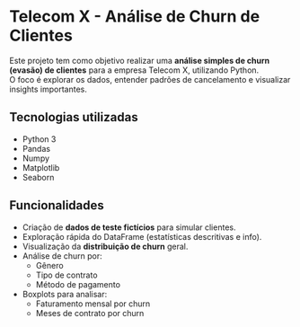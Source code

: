 # Telecom X - Análise de Churn de Clientes

Este projeto tem como objetivo realizar uma **análise simples de churn (evasão) de clientes** para a empresa Telecom X, utilizando Python.  
O foco é explorar os dados, entender padrões de cancelamento e visualizar insights importantes.

## Tecnologias utilizadas
- Python 3
- Pandas
- Numpy
- Matplotlib
- Seaborn

## Funcionalidades
- Criação de **dados de teste fictícios** para simular clientes.
- Exploração rápida do DataFrame (estatísticas descritivas e info).
- Visualização da **distribuição de churn** geral.
- Análise de churn por:
  - Gênero
  - Tipo de contrato
  - Método de pagamento
- Boxplots para analisar:
  - Faturamento mensal por churn
  - Meses de contrato por churn
